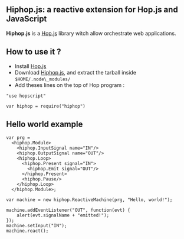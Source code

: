 Hiphop.js: a reactive extension for Hop.js and JavaScript
---------------------------------------------------------

__Hiphop.js__ is a [Hop.js](http://hop-dev.inria.fr) library witch
allow orchestrate web applications.

## How to use it ?

* Install [Hop.js](http://hop-dev.inria.fr)
* Download [Hiphop.js](), and extract the tarball inside
`$HOME/.node\_modules/`
* Add theses lines on the top of Hop program :
```hopscript
"use hopscript"

var hiphop = require("hiphop")
```

## Hello world example

```hopscript
var prg =
  <hiphop.Module>
    <hiphop.InputSignal name="IN"/>
    <hiphop.OutputSignal name="OUT"/>
    <hiphop.Loop>
      <hiphop.Present signal="IN">
        <hiphop.Emit signal="OUT"/>
      </hiphop.Present>
      <hiphop.Pause/>
    </hiphop.Loop>
  </hiphop.Module>;

var machine = new hiphop.ReactiveMachine(prg, "Hello, world!");

machine.addEventListener("OUT", function(evt) {
	alert(evt.signalName + "emitted!");
});
machine.setInput("IN");
machine.react();
```
